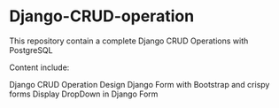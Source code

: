 # Django-CRUD-operation

This repository contain a complete Django CRUD Operations with PostgreSQL

Content include:

Django CRUD Operation
Design Django Form with Bootstrap and crispy forms
Display DropDown in Django Form

